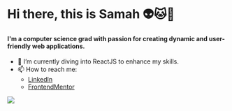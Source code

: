 # Hi there, this is Samah :alien::cat::sparkling_heart:

#### I'm a computer science grad with passion for creating dynamic and user-friendly web applications.

- 🌱 I’m currently diving into ReactJS to enhance my skills.
- 📫 How to reach me:
  - [LinkedIn](www.linkedin.com/in/samah-alsulami)
  - [FrontendMentor](https://www.frontendmentor.io/profile/SamahTT)

![](https://i.giphy.com/media/v1.Y2lkPTc5MGI3NjExNW5kcGVncWk3YjNqcDBhMDBpbjIyaHhva3lpdGVsdjBiMjBpaWFnYiZlcD12MV9pbnRlcm5hbF9naWZfYnlfaWQmY3Q9Zw/gEKz4VLX7fQlsl8SFE/giphy.gif)
